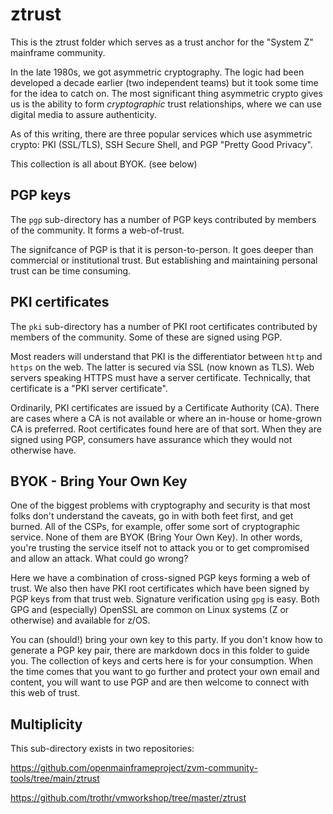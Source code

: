 # ztrust

This is the ztrust folder
which serves as a trust anchor for the "System Z" mainframe community.

In the late 1980s, we got asymmetric cryptography.
The logic had been developed a decade earlier (two independent teams)
but it took some time for the idea to catch on. The most significant
thing asymmetric crypto gives us is the ability to form *cryptographic*
trust relationships, where we can use digital media to assure authenticity.

As of this writing, there are three popular services which use asymmetric
crypto: PKI (SSL/TLS), SSH Secure Shell, and PGP "Pretty Good Privacy".

This collection is all about BYOK. (see below)

## PGP keys

The `pgp` sub-directory has a number of PGP keys
contributed by members of the community. It forms a web-of-trust.

The signifcance of PGP is that it is person-to-person.
It goes deeper than commercial or institutional trust.
But establishing and maintaining personal trust can be time consuming.

## PKI certificates

The `pki` sub-directory has a number of PKI root certificates
contributed by members of the community. Some of these are signed
using PGP.

Most readers will understand that PKI is the differentiator between
`http` and `https` on the web. The latter is secured via SSL (now known
as TLS). Web servers speaking HTTPS must have a server certificate.
Technically, that certificate is a "PKI server certificate".

Ordinarily, PKI certificates are issued by a Certificate Authority (CA).
There are cases where a CA is not available or where an in-house
or home-grown CA is preferred. Root certificates found here are
of that sort. When they are signed using PGP, consumers have assurance
which they would not otherwise have.

## BYOK - Bring Your Own Key

One of the biggest problems with cryptography and security is that
most folks don't understand the caveats, go in with both feet first,
and get burned. All of the CSPs, for example, offer some sort of
cryptographic service. None of them are BYOK (Bring Your Own Key).
In other words, you're trusting the service itself not to attack you
or to get compromised and allow an attack. What could go wrong?

Here we have a combination of cross-signed PGP keys forming a
web of trust. We also then have PKI root certificates which have been
signed by PGP keys from that trust web. Signature verification using
`gpg` is easy. Both GPG and (especially) OpenSSL are common on Linux
systems (Z or otherwise) and available for z/OS.

You can (should!) bring your own key to this party.
If you don't know how to generate a PGP key pair, there are markdown
docs in this folder to guide you. The collection of keys and certs here
is for your consumption. When the time comes that you want to go further
and protect your own email and content, you will want to use PGP
and are then welcome to connect with this web of trust.

## Multiplicity

This sub-directory exists in two repositories:

https://github.com/openmainframeproject/zvm-community-tools/tree/main/ztrust

https://github.com/trothr/vmworkshop/tree/master/ztrust


